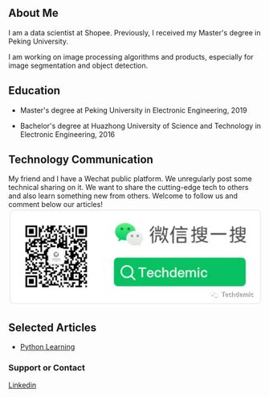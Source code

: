 ## About Me
I am a data scientist at Shopee. Previously, I received my Master's degree in Peking University.

I am working on image processing algorithms and products, especially for image segmentation and object detection.

## Education
- Master's degree at Peking University in Electronic Engineering, 2019

- Bachelor's degree at Huazhong University of Science and Technology in Electronic Engineering, 2016

## Technology Communication
My friend and I have a Wechat public platform. We unregularly post some technical sharing on it. We want to share the cutting-edge tech to others and also learn something new from others. Welcome to follow us and comment below our articles!
![Image](pic/TechDemic.jpg)

## Selected Articles
- [Python Learning](https://mp.weixin.qq.com/s/fYNBB0p1bQvoafpVKCF5Tw)

### Support or Contact

[Linkedin](https:www.linkedin.com/in/bohang-li)
